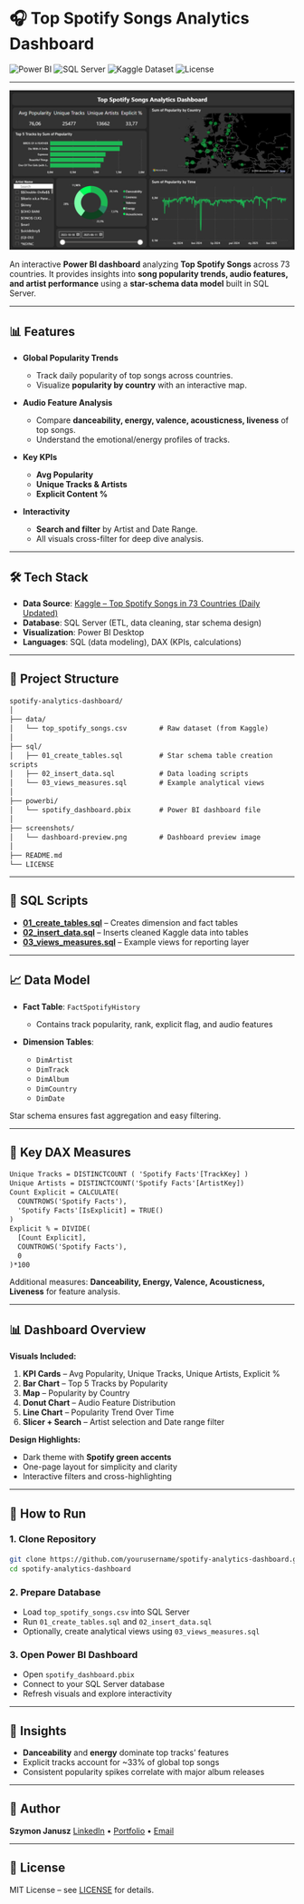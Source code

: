 # 🎧 Top Spotify Songs Analytics Dashboard

![Power BI](https://img.shields.io/badge/Power%20BI-Dashboard-F2C811?logo=power-bi\&logoColor=white)
![SQL Server](https://img.shields.io/badge/SQL%20Server-Database-CC2927?logo=microsoft-sql-server\&logoColor=white)
![Kaggle Dataset](https://img.shields.io/badge/Kaggle-Dataset-20BEFF?logo=kaggle\&logoColor=white)
![License](https://img.shields.io/badge/License-MIT-green.svg)

---

![Dashboard Preview](./screenshots/dashboard_preview.png)

An interactive **Power BI dashboard** analyzing **Top Spotify Songs** across 73 countries. It provides insights into **song popularity trends, audio features, and artist performance** using a **star-schema data model** built in SQL Server.

---

## 📊 Features

* **Global Popularity Trends**

  * Track daily popularity of top songs across countries.
  * Visualize **popularity by country** with an interactive map.

* **Audio Feature Analysis**

  * Compare **danceability, energy, valence, acousticness, liveness** of top songs.
  * Understand the emotional/energy profiles of tracks.

* **Key KPIs**

  * **Avg Popularity**
  * **Unique Tracks & Artists**
  * **Explicit Content %**

* **Interactivity**

  * **Search and filter** by Artist and Date Range.
  * All visuals cross-filter for deep dive analysis.

---

## 🛠 Tech Stack

* **Data Source**: [Kaggle – Top Spotify Songs in 73 Countries (Daily Updated)](https://www.kaggle.com/datasets/asaniczka/top-spotify-songs-in-73-countries-daily-updated)
* **Database**: SQL Server (ETL, data cleaning, star schema design)
* **Visualization**: Power BI Desktop
* **Languages**: SQL (data modeling), DAX (KPIs, calculations)

---

## 📂 Project Structure

```
spotify-analytics-dashboard/
│
├── data/
│   └── top_spotify_songs.csv        # Raw dataset (from Kaggle)
│
├── sql/
│   ├── 01_create_tables.sql         # Star schema table creation scripts
│   ├── 02_insert_data.sql           # Data loading scripts
│   └── 03_views_measures.sql        # Example analytical views
│
├── powerbi/
│   └── spotify_dashboard.pbix       # Power BI dashboard file
│
├── screenshots/
│   └── dashboard-preview.png        # Dashboard preview image
│
├── README.md
└── LICENSE
```

---

## 📂 SQL Scripts

* [**01\_create\_tables.sql**](./sql/01_create_tables.sql) – Creates dimension and fact tables
* [**02\_insert\_data.sql**](./sql/02_insert_data.sql) – Inserts cleaned Kaggle data into tables
* [**03\_views\_measures.sql**](./sql/03_views_measures.sql) – Example views for reporting layer

---

## 📈 Data Model

* **Fact Table**: `FactSpotifyHistory`

  * Contains track popularity, rank, explicit flag, and audio features
* **Dimension Tables**:

  * `DimArtist`
  * `DimTrack`
  * `DimAlbum`
  * `DimCountry`
  * `DimDate`

Star schema ensures fast aggregation and easy filtering.

---

## 📐 Key DAX Measures

```DAX
Unique Tracks = DISTINCTCOUNT ( 'Spotify Facts'[TrackKey] )
Unique Artists = DISTINCTCOUNT('Spotify Facts'[ArtistKey])
Count Explicit = CALCULATE(
  COUNTROWS('Spotify Facts'),
  'Spotify Facts'[IsExplicit] = TRUE()
)
Explicit % = DIVIDE(
  [Count Explicit],
  COUNTROWS('Spotify Facts'),
  0
)*100
```

Additional measures: **Danceability, Energy, Valence, Acousticness, Liveness** for feature analysis.

---

## 📊 Dashboard Overview

**Visuals Included:**

1. **KPI Cards** – Avg Popularity, Unique Tracks, Unique Artists, Explicit %
2. **Bar Chart** – Top 5 Tracks by Popularity
3. **Map** – Popularity by Country
4. **Donut Chart** – Audio Feature Distribution
5. **Line Chart** – Popularity Trend Over Time
6. **Slicer + Search** – Artist selection and Date range filter

**Design Highlights:**

* Dark theme with **Spotify green accents**
* One-page layout for simplicity and clarity
* Interactive filters and cross-highlighting

---

## 🚀 How to Run

### 1. Clone Repository

```bash
git clone https://github.com/yourusername/spotify-analytics-dashboard.git
cd spotify-analytics-dashboard
```

### 2. Prepare Database

* Load `top_spotify_songs.csv` into SQL Server
* Run `01_create_tables.sql` and `02_insert_data.sql`
* Optionally, create analytical views using `03_views_measures.sql`

### 3. Open Power BI Dashboard

* Open `spotify_dashboard.pbix`
* Connect to your SQL Server database
* Refresh visuals and explore interactivity

---

## 🎯 Insights

* **Danceability** and **energy** dominate top tracks’ features
* Explicit tracks account for \~33% of global top songs
* Consistent popularity spikes correlate with major album releases

---

## 👤 Author

**Szymon Janusz**
[LinkedIn](https://www.linkedin.com/in/szymon-janusz) • [Portfolio](https://github.com/szymon-janusz) • [Email](mailto:szymonjanusz0613@gmail.com)

---

## 📄 License

MIT License – see [LICENSE](./LICENSE) for details.
